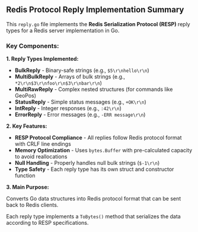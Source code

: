 


## Redis Protocol Reply Implementation Summary

This `reply.go` file implements the **Redis Serialization Protocol (RESP)** reply types for a Redis server implementation in Go.

### Key Components:

**1. Reply Types Implemented:**
- **BulkReply** - Binary-safe strings (e.g., `$5\r\nhello\r\n`)
- **MultiBulkReply** - Arrays of bulk strings (e.g., `*2\r\n$3\r\nfoo\r\n$3\r\nbar\r\n`)
- **MultiRawReply** - Complex nested structures (for commands like GeoPos)
- **StatusReply** - Simple status messages (e.g., `+OK\r\n`)
- **IntReply** - Integer responses (e.g., `:42\r\n`)
- **ErrorReply** - Error messages (e.g., `-ERR message\r\n`)

**2. Key Features:**
- **RESP Protocol Compliance** - All replies follow Redis protocol format with CRLF line endings
- **Memory Optimization** - Uses `bytes.Buffer` with pre-calculated capacity to avoid reallocations
- **Null Handling** - Properly handles null bulk strings (`$-1\r\n`)
- **Type Safety** - Each reply type has its own struct and constructor function

**3. Main Purpose:**  

Converts Go data structures into Redis protocol format that can be sent back to Redis clients.  

Each reply type implements a `ToBytes()` method that serializes the data according to RESP specifications.
